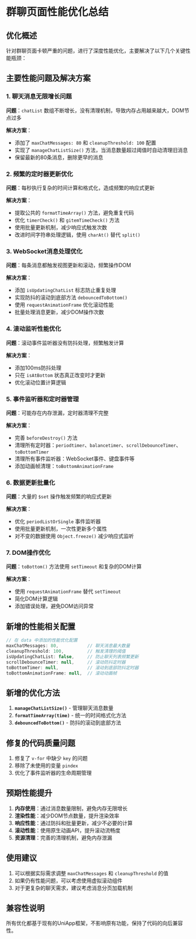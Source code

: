 # 群聊页面性能优化总结

## 优化概述
针对群聊页面卡顿严重的问题，进行了深度性能优化，主要解决了以下几个关键性能瓶颈：

## 主要性能问题及解决方案

### 1. 聊天消息无限增长问题
**问题**：`chatList` 数组不断增长，没有清理机制，导致内存占用越来越大，DOM节点过多

**解决方案**：
- 添加了 `maxChatMessages: 80` 和 `cleanupThreshold: 100` 配置
- 实现了 `manageChatListSize()` 方法，当消息数量超过阈值时自动清理旧消息
- 保留最新的80条消息，删除更早的消息

### 2. 频繁的定时器更新优化
**问题**：每秒执行复杂的时间计算和格式化，造成频繁的响应式更新

**解决方案**：
- 提取公共的 `formatTimeArray()` 方法，避免重复代码
- 优化 `timerCheck()` 和 `gitemTimeCheck()` 方法
- 使用批量更新机制，减少响应式触发次数
- 改进时间字符串处理逻辑，使用 `charAt()` 替代 `split()`

### 3. WebSocket消息处理优化
**问题**：每条消息都触发视图更新和滚动，频繁操作DOM

**解决方案**：
- 添加 `isUpdatingChatList` 标志防止重复处理
- 实现防抖的滚动到底部方法 `debouncedToBottom()`
- 使用 `requestAnimationFrame` 优化滚动性能
- 批量处理消息更新，减少DOM操作次数

### 4. 滚动监听性能优化
**问题**：滚动事件监听器没有防抖处理，频繁触发计算

**解决方案**：
- 添加100ms防抖处理
- 只在 `isAtBottom` 状态真正改变时才更新
- 优化滚动位置计算逻辑

### 5. 事件监听器和定时器管理
**问题**：可能存在内存泄漏，定时器清理不完整

**解决方案**：
- 完善 `beforeDestroy()` 方法
- 清理所有定时器：`periodtimer`、`balancetimer`、`scrollDebounceTimer`、`toBottomTimer`
- 清理所有事件监听器：WebSocket事件、键盘事件等
- 添加动画帧清理：`toBottomAnimationFrame`

### 6. 数据更新批量化
**问题**：大量的 `$set` 操作触发频繁的响应式更新

**解决方案**：
- 优化 `periodListOrSingle` 事件监听器
- 使用批量更新机制，一次性更新多个属性
- 对不变的数据使用 `Object.freeze()` 减少响应式监听

### 7. DOM操作优化
**问题**：`toBottom()` 方法使用 `setTimeout` 和复杂的DOM计算

**解决方案**：
- 使用 `requestAnimationFrame` 替代 `setTimeout`
- 简化DOM计算逻辑
- 添加错误处理，避免DOM访问异常

## 新增的性能相关配置

```javascript
// 在 data 中添加的性能优化配置
maxChatMessages: 80,           // 聊天消息最大数量
cleanupThreshold: 100,         // 触发清理的阈值
isUpdatingChatList: false,     // 防止聊天列表频繁更新
scrollDebounceTimer: null,     // 滚动防抖定时器
toBottomTimer: null,           // 滚动到底部防抖定时器
toBottomAnimationFrame: null,  // 滚动动画帧
```

## 新增的优化方法

1. **`manageChatListSize()`** - 管理聊天消息数量
2. **`formatTimeArray(time)`** - 统一的时间格式化方法
3. **`debouncedToBottom()`** - 防抖的滚动到底部方法

## 修复的代码质量问题

1. 修复了 `v-for` 中缺少 `key` 的问题
2. 移除了未使用的变量 `pindex`
3. 优化了事件监听器的生命周期管理

## 预期性能提升

1. **内存使用**：通过消息数量限制，避免内存无限增长
2. **渲染性能**：减少DOM节点数量，提升渲染效率
3. **响应性能**：通过防抖和批量更新，减少不必要的计算
4. **滚动性能**：使用原生动画API，提升滚动流畅度
5. **资源清理**：完善的清理机制，避免内存泄漏

## 使用建议

1. 可以根据实际需求调整 `maxChatMessages` 和 `cleanupThreshold` 的值
2. 如果仍有性能问题，可以考虑使用虚拟滚动组件
3. 对于更复杂的聊天需求，建议考虑消息分页加载机制

## 兼容性说明

所有优化都基于现有的UniApp框架，不影响原有功能，保持了代码的向后兼容性。 